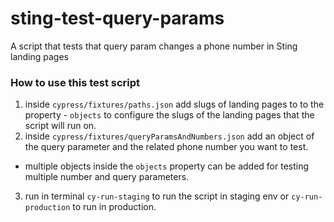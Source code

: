 # sting-test-query-params

A script that tests that query param changes a phone number in Sting landing pages

### How to use this test script

1. inside `cypress/fixtures/paths.json` add slugs of landing pages to to the property - `objects` to configure the slugs of the landing pages that the script will run on.
2. inside `cypress/fixtures/queryParamsAndNumbers.json` add an object of the query parameter and the related phone number you want to test.

- multiple objects inside the `objects` property can be added for testing multiple number and query parameters.

3. run in terminal `cy-run-staging` to run the script in staging env or `cy-run-production` to run in production.
